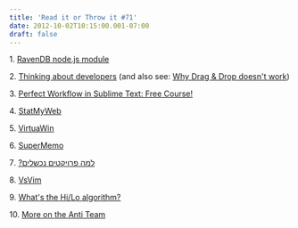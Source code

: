 ```yaml
---
title: 'Read it or Throw it #71'
date: 2012-10-02T10:15:00.001-07:00
draft: false
---
```


  

1. [RavenDB node.js module](https://github.com/csainty/node-raven)

2. [Thinking about developers](http://ayende.com/blog/2014/thinking-about-developers) (and also see: [Why Drag & Drop doesn't work](http://ayende.com/blog/2020/why-drag-drop-doesnt-work))

3. [Perfect Workflow in Sublime Text: Free Course!](http://net.tutsplus.com/articles/news/perfect-workflow-in-sublime-text-free-course/)

4. [StatMyWeb](http://www.statmyweb.com/)

5. [VirtuaWin](http://virtuawin.sourceforge.net/)

6. [SuperMemo](http://en.wikipedia.org/wiki/SuperMemo)

7. [?למה פרויקטים נכשלים](http://ideas.calcalist.co.il/?p=1162)

8. [VsVim](http://visualstudiogallery.msdn.microsoft.com/59ca71b3-a4a3-46ca-8fe1-0e90e3f79329)

9. [What's the Hi/Lo algorithm?](http://stackoverflow.com/questions/282099/whats-the-hi-lo-algorithm)

10. [More on the Anti Team](http://ayende.com/blog/2021/more-on-the-anti-team)
